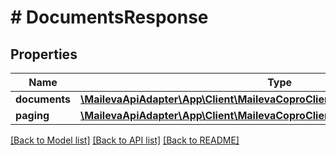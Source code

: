 # # DocumentsResponse

## Properties

Name | Type | Description | Notes
------------ | ------------- | ------------- | -------------
**documents** | [**\MailevaApiAdapter\App\Client\MailevaCoproClient\Model\DocumentResponse[]**](DocumentResponse.md) |  | [optional]
**paging** | [**\MailevaApiAdapter\App\Client\MailevaCoproClient\Model\Paging**](Paging.md) |  | [optional]

[[Back to Model list]](../../README.md#models) [[Back to API list]](../../README.md#endpoints) [[Back to README]](../../README.md)
